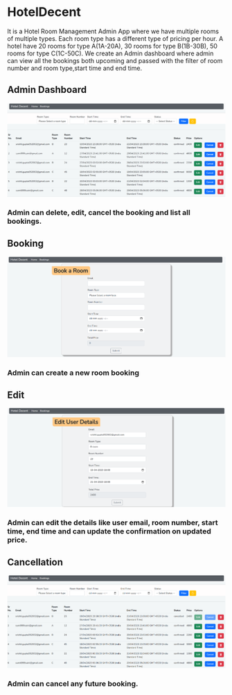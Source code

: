 # HotelDecent
It is a Hotel Room Management Admin App where we have multiple rooms of multiple types. Each room type has a different type of pricing per hour. A hotel have 20 rooms for type A(1A-20A), 30 rooms for type B(1B-30B), 50 rooms for type C(1C-50C). 
We create an Admin dashboard where admin can view all the bookings both upcoming and passed with the filter of room number and room type,start time and end time.
## Admin Dashboard


![nbase5](https://github.com/srishti0506/HotelDecent/blob/main/img/dashboard.png)

### Admin can delete, edit, cancel the booking and list all bookings.

## Booking
![nbase5](https://github.com/srishti0506/HotelDecent/blob/main/img/book%20a%20room.png)
### Admin can create a new room booking

## Edit
![nbase5](https://github.com/srishti0506/HotelDecent/blob/main/img/edit%20details.png)
### Admin can edit the details like user email, room number, start time, end time and can update the confirmation on updated price.

## Cancellation
![nbase5](https://github.com/srishti0506/HotelDecent/blob/main/img/cancel%20disable.png)
### Admin can cancel any future booking.

